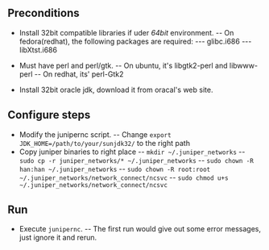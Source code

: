 ## Preconditions
- Install 32bit compatible libraries if uder _64bit_ environment.
-- On fedora(redhat), the following packages are required:
--- glibc.i686
--- libXtst.i686

- Must have perl and perl/gtk.
-- On ubuntu, it's libgtk2-perl and libwww-perl
-- On redhat, its' perl-Gtk2
- Install 32bit oracle jdk, download it from oracal's web site.

## Configure steps
- Modify the junipernc script.
-- Change `export JDK_HOME=/path/to/your/sunjdk32/` to the right path
- Copy juniper binaries to right place
-- `mkdir ~/.juniper_networks`
-- `sudo cp -r juniper_networks/* ~/.juniper_networks`
-- `sudo chown -R han:han ~/.juniper_networks`
-- `sudo chown -R root:root ~/.juniper_networks/network_connect/ncsvc`
-- `sudo chmod u+s ~/.juniper_networks/network_connect/ncsvc`

## Run
- Execute `junipernc`.
-- The first run would give out some error messages, just ignore it and rerun.
